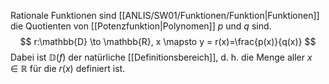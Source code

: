 Rationale Funktionen sind [[ANLIS/SW01/Funktionen/Funktion|Funktionen]] die Quotienten von [[Potenzfunktion|Polynomen]] $p$ und $q$ sind.
$$
r:\mathbb{D} \to \mathbb{R}, x \mapsto y = r(x)=\frac{p(x)}{q(x)}
$$
Dabei ist $\mathbb{D}(f)$ der natürliche [[Definitionsbereich]], d. h. die Menge aller $x \in \mathbb{R}$ für die $r(x)$ definiert ist.